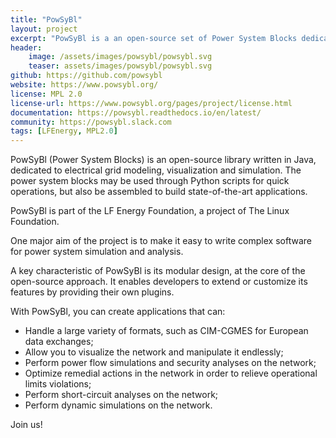 ```yaml
---
title: "PowSyBl"
layout: project
excerpt: "PowSyBl is a an open-source set of Power System Blocks dedicated to grid analysis, visualization, and simulation."
header:
    image: /assets/images/powsybl/powsybl.svg
    teaser: assets/images/powsybl/powsybl.svg
github: https://github.com/powsybl
website: https://www.powsybl.org/
license: MPL 2.0
license-url: https://www.powsybl.org/pages/project/license.html
documentation: https://powsybl.readthedocs.io/en/latest/
community: https://powsybl.slack.com
tags: [LFEnergy, MPL2.0]
---
```


PowSyBl (Power System Blocks) is an open-source library written in Java, dedicated to electrical grid modeling, visualization and simulation. The power system blocks may be used through Python scripts for quick operations, but also be assembled to build state-of-the-art applications.

PowSyBl is part of the LF Energy Foundation, a project of The Linux Foundation.

One major aim of the project is to make it easy to write complex software for power system simulation and analysis.

A key characteristic of PowSyBl is its modular design, at the core of the open-source approach. It enables developers to extend or customize its features by providing their own plugins.

With PowSyBl, you can create applications that can:
- Handle a large variety of formats, such as CIM-CGMES for European data exchanges;
- Allow you to visualize the network and manipulate it endlessly;
- Perform power flow simulations and security analyses on the network;
- Optimize remedial actions in the network in order to relieve operational limits violations;
- Perform short-circuit analyses on the network;
- Perform dynamic simulations on the network.

Join us!
